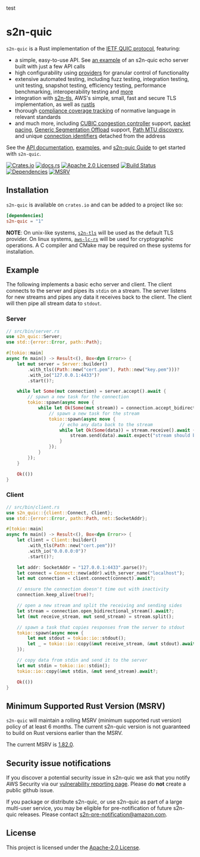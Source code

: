 test

# s2n-quic

`s2n-quic` is a Rust implementation of the [IETF QUIC protocol](https://quicwg.org/), featuring:

- a simple, easy-to-use API. See [an example](https://github.com/aws/s2n-quic/blob/main/examples/echo/src/bin/quic_echo_server.rs) of an s2n-quic echo server built with just a few API calls
- high configurability using [providers](https://docs.rs/s2n-quic/latest/s2n_quic/provider/index.html) for granular control of functionality
- extensive automated testing, including fuzz testing, integration testing, unit testing, snapshot testing, efficiency testing, performance benchmarking, interoperability testing and [more](https://github.com/aws/s2n-quic/blob/main/docs/dev-guide/ci.md)
- integration with [s2n-tls](https://github.com/aws/s2n-tls), AWS's simple, small, fast and secure TLS implementation, as well as [rustls](https://crates.io/crates/rustls)
- thorough [compliance coverage tracking](https://github.com/aws/s2n-quic/blob/main/docs/dev-guide/ci.md#compliance) of normative language in relevant standards
- and much more, including [CUBIC congestion controller](https://www.rfc-editor.org/rfc/rfc8312.html) support, [packet pacing](https://www.rfc-editor.org/rfc/rfc9002.html#name-pacing), [Generic Segmentation Offload](https://lwn.net/Articles/188489/) support, [Path MTU discovery](https://www.rfc-editor.org/rfc/rfc8899.html), and unique [connection identifiers](https://www.rfc-editor.org/rfc/rfc9000.html#name-connection-id) detached from the address

See the [API documentation](https://docs.rs/s2n-quic), [examples](https://github.com/aws/s2n-quic/tree/main/examples), and [s2n-quic Guide](https://aws.github.io/s2n-quic/index.html) to get started with `s2n-quic`.

[![Crates.io][crates-badge]][crates-url]
[![docs.rs][docs-badge]][docs-url]
[![Apache 2.0 Licensed][license-badge]][license-url]
[![Build Status][actions-badge]][actions-url]
[![Dependencies][dependencies-badge]][dependencies-url]
[![MSRV][msrv-badge]][msrv-url]

## Installation

`s2n-quic` is available on `crates.io` and can be added to a project like so:

```toml
[dependencies]
s2n-quic = "1"
```

**NOTE**: On unix-like systems, [`s2n-tls`](https://github.com/aws/s2n-tls) will be used as the default TLS provider.
On linux systems, [`aws-lc-rs`](https://github.com/awslabs/aws-lc-rs) will be used for cryptographic
operations. A C compiler and CMake may be required on these systems for installation.

## Example

The following implements a basic echo server and client. The client connects to the server and pipes its `stdin` on a stream. The server listens for new streams and pipes any data it receives back to the client. The client will then pipe all stream data to `stdout`.

### Server

```rust
// src/bin/server.rs
use s2n_quic::Server;
use std::{error::Error, path::Path};

#[tokio::main]
async fn main() -> Result<(), Box<dyn Error>> {
    let mut server = Server::builder()
        .with_tls((Path::new("cert.pem"), Path::new("key.pem")))?
        .with_io("127.0.0.1:4433")?
        .start()?;

    while let Some(mut connection) = server.accept().await {
        // spawn a new task for the connection
        tokio::spawn(async move {
            while let Ok(Some(mut stream)) = connection.accept_bidirectional_stream().await {
                // spawn a new task for the stream
                tokio::spawn(async move {
                    // echo any data back to the stream
                    while let Ok(Some(data)) = stream.receive().await {
                        stream.send(data).await.expect("stream should be open");
                    }
                });
            }
        });
    }

    Ok(())
}
```

### Client

```rust
// src/bin/client.rs
use s2n_quic::{client::Connect, Client};
use std::{error::Error, path::Path, net::SocketAddr};

#[tokio::main]
async fn main() -> Result<(), Box<dyn Error>> {
    let client = Client::builder()
        .with_tls(Path::new("cert.pem"))?
        .with_io("0.0.0.0:0")?
        .start()?;

    let addr: SocketAddr = "127.0.0.1:4433".parse()?;
    let connect = Connect::new(addr).with_server_name("localhost");
    let mut connection = client.connect(connect).await?;

    // ensure the connection doesn't time out with inactivity
    connection.keep_alive(true)?;

    // open a new stream and split the receiving and sending sides
    let stream = connection.open_bidirectional_stream().await?;
    let (mut receive_stream, mut send_stream) = stream.split();

    // spawn a task that copies responses from the server to stdout
    tokio::spawn(async move {
        let mut stdout = tokio::io::stdout();
        let _ = tokio::io::copy(&mut receive_stream, &mut stdout).await;
    });

    // copy data from stdin and send it to the server
    let mut stdin = tokio::io::stdin();
    tokio::io::copy(&mut stdin, &mut send_stream).await?;

    Ok(())
}
```

## Minimum Supported Rust Version (MSRV)

`s2n-quic` will maintain a rolling MSRV (minimum supported rust version) policy of at least 6 months. The current s2n-quic version is not guaranteed to build on Rust versions earlier than the MSRV.

The current MSRV is [1.82.0][msrv-url].

## Security issue notifications

If you discover a potential security issue in s2n-quic we ask that you notify
AWS Security via our [vulnerability reporting page](http://aws.amazon.com/security/vulnerability-reporting/). Please do **not** create a public github issue.

If you package or distribute s2n-quic, or use s2n-quic as part of a large multi-user service, you may be eligible for pre-notification of future s2n-quic releases. Please contact s2n-pre-notification@amazon.com.

## License

This project is licensed under the [Apache-2.0 License][license-url].

[crates-badge]: https://img.shields.io/crates/v/s2n-quic.svg
[crates-url]: https://crates.io/crates/s2n-quic
[license-badge]: https://img.shields.io/badge/license-apache-blue.svg
[license-url]: https://aws.amazon.com/apache-2-0/
[actions-badge]: https://github.com/aws/s2n-quic/workflows/ci/badge.svg
[actions-url]: https://github.com/aws/s2n-quic/actions/workflows/ci.yml?query=branch%3Amain
[docs-badge]: https://img.shields.io/docsrs/s2n-quic.svg
[docs-url]: https://docs.rs/s2n-quic
[dependencies-badge]: https://img.shields.io/librariesio/release/cargo/s2n-quic.svg
[dependencies-url]: https://crates.io/crates/s2n-quic/dependencies
[msrv-badge]: https://img.shields.io/badge/MSRV-1.82.0-green
[msrv-url]: https://blog.rust-lang.org/2024/10/17/Rust-1.82.0/
